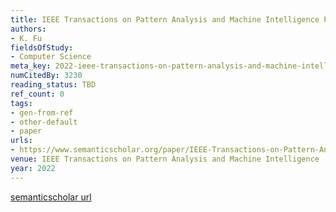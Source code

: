 ```yaml
---
title: IEEE Transactions on Pattern Analysis and Machine Intelligence Publication Information
authors:
- K. Fu
fieldsOfStudy:
- Computer Science
meta_key: 2022-ieee-transactions-on-pattern-analysis-and-machine-intelligence-publication-information
numCitedBy: 3230
reading_status: TBD
ref_count: 0
tags:
- gen-from-ref
- other-default
- paper
urls:
- https://www.semanticscholar.org/paper/IEEE-Transactions-on-Pattern-Analysis-and-Machine-Fu/bb66ae5f36bc84243979c522d8e3f93539cb6a9f?sort=total-citations
venue: IEEE Transactions on Pattern Analysis and Machine Intelligence
year: 2022
---
```


[semanticscholar url](https://www.semanticscholar.org/paper/IEEE-Transactions-on-Pattern-Analysis-and-Machine-Fu/bb66ae5f36bc84243979c522d8e3f93539cb6a9f?sort=total-citations)
